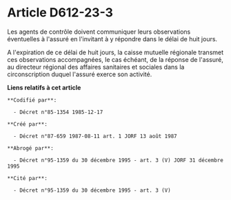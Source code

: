 # Article D612-23-3

Les agents de contrôle doivent communiquer leurs observations éventuelles à l'assuré en l'invitant à y répondre dans le délai
de huit jours.

A l'expiration de ce délai de huit jours, la caisse mutuelle régionale transmet ces observations accompagnées, le cas
échéant, de la réponse de l'assuré, au directeur régional des affaires sanitaires et sociales dans la circonscription duquel
l'assuré exerce son activité.

**Liens relatifs à cet article**

	**Codifié par**:

	  - Décret n°85-1354 1985-12-17

	**Créé par**:

	  - Décret n°87-659 1987-08-11 art. 1 JORF 13 août 1987

	**Abrogé par**:

	  - Décret n°95-1359 du 30 décembre 1995 - art. 3 (V) JORF 31 décembre 1995

	**Cité par**:

	  - Décret n°95-1359 du 30 décembre 1995 - art. 3 (V)
